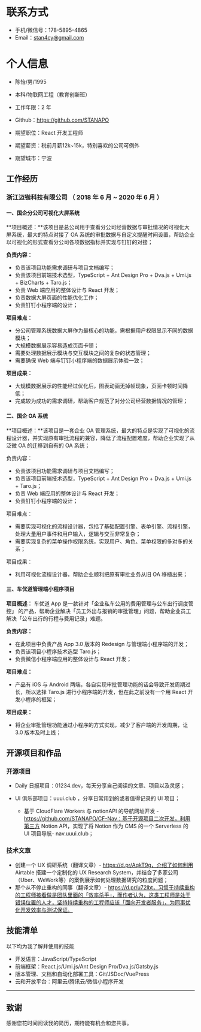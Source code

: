 # 联系方式

- 手机/微信号：178-5895-4865 
- Email：stan4cy@gmail.com 

# 个人信息

 - 陈怡/男/1995 
 - 本科/物联网工程（教育创新班）
 - 工作年限：2 年
 - Github：https://github.com/STANAPO

 - 期望职位：React 开发工程师
 - 期望薪资：税前月薪12k~15k，特别喜欢的公司可例外
 - 期望城市：宁波



## 工作经历

### 浙江迈锴科技有限公司 （ 2018 年 6 月 ~ 2020 年 6 月 ）

#### 一、国企分公司可视化大屏系统

**项目概述：**该项目是总公司用于查看分公司经营数据与审批情况的可视化大屏系统，最大的特点对接了 OA 系统的审批数据与自定义提醒时间设置，帮助企业以可视化的形式查看分公司各项数据指标并实现与钉钉的对接；

**负责内容：**

- 负责该项目功能需求调研与项目文档编写；
- 负责该项目前端技术选型，TypeScript + Ant Design Pro + Dva.js + Umi.js + BizCharts + Taro.js；
- 负责 Web 端应用的整体设计与 React 开发；
- 负责数据大屏页面的性能优化工作；
- 负责钉钉小程序端的设计；

**项目难点：**

- 分公司管理系统数据大屏作为最核心的功能，需根据用户权限显示不同的数据模块；
- 大规模数据展示容易造成页面卡顿；
- 需要处理数据展示模块与交互模块之间的复杂的状态管理；
- 需要确保 Web 端与钉钉小程序端的数据展示体验一致；

**项目成果：**

- 大规模数据展示的性能经过优化后，图表动画无掉帧现象，页面卡顿时间降低；
- 完成较为成功的需求调研，帮助客户规范了对分公司经营数据情况的管理；

#### 二、国企 OA 系统

**项目概述：**该项目是一套企业 OA 管理系统，最大的特点是实现了可视化的流程设计器，并实现原有审批流程的兼容，降低了流程配置难度，帮助企业实现了从泛微 OA 的迁移到自有的 OA 系统；

负责内容：

- 负责该项目功能需求调研与项目文档编写；
- 负责该项目前端技术选型，TypeScript + Ant Design Pro + Dva.js + Umi.js + Taro.js；
- 负责 Web 端应用的整体设计与 React 开发；
- 负责钉钉小程序端的设计；

项目难点：

- 需要实现可视化的流程设计器，包括了基础配置引擎、表单引擎、流程引擎，处理大量用户事件和用户输入，逻辑与交互非常复杂；
- 需要实现复杂的菜单操作权限系统，实现用户、角色、菜单权限的多对多的关系；

项目成果：

- 利用可视化流程设计器，帮助企业顺利把原有审批业务从旧 OA 移植出来；

#### 三、车优道管理端小程序项目

**项目概述：** 车优道 App 是一款针对「企业私车公用的费用管理与公车出行调度管控」 的产品，帮助企业解决「员工外出与报销的审批管理」问题，帮助企业员工解决「公车出行的行程与费用记录」难题。

**负责内容：**

- 在此项目中负责产品 App 3.0 版本的 Redesign 与管理端小程序端的开发；
- 负责该项目小程序技术选型 Taro.js；
- 负责微信小程序端应用的整体设计与 React 开发；

**项目难点：**

- 产品有 iOS 与 Android 两端，各自实现审批管理功能的话会导致开发周期过长，所以选择 Taro.js 进行小程序端的开发，但在此之前没有一个用 React 开发小程序的框架；

**项目成果：**

- 将企业审批管理功能通过小程序的方式实现，减少了客户端的开发周期，让 3.0 版本及时上线；



## 开源项目和作品

### 开源项目

- Daily 日报项目：01234.dev，每天分享自己阅读的文章、项目以及灵感；
- UI 俱乐部项目：uuui.club ，分享日常用到的或者值得记录的 UI 项目；

  - 基于 CloudFlare Workers 与 notionAPI 的导航网址开发 - https://github.com/STANAPO/CF-Nav：基于开源项目二次开发，利用第三方 Notion API，实现了将 Notion 作为 CMS 的一个 Serverless 的 UI 项目导航-  nav.uuui.club；

### 技术文章

- 创建一个 UX 调研系统（翻译文章）- https://d.pr/AqkT9g，介绍了如何利用 Airtable 搭建一个定制化的 UX Research System，并结合了多家公司（Uber、WeWork等）的案例展示如何处理数据研究的粒度问题；
- 那个从不停止重构的同事（翻译文章）- https://d.pr/u72lbt，习惯于持续重构的工程师被看做是团队里面的「效率杀手」，而作者认为，这类工程师是处于错误位置的人才，坚持持续重构的工程师应该「面向开发者服务」，为同事优化开发效率与测试保证。



## 技能清单

以下均为我了解并使用的技能

- 开发语言：JavaScript/TypeScript
- 前端框架：React.js/Umi.js/Ant Design Pro/Dva.js/Gatsby.js
- 版本管理、文档和自动化部署工具：Git/JSDoc/VuePress
- 云和开放平台：阿里云/腾讯云/微信小程序开发
      

---



## 致谢

感谢您花时间阅读我的简历，期待能有机会和您共事。
      